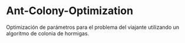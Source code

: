 # Ant-Colony-Optimization
Optimización de parámetros para el problema del viajante utilizando un algoritmo de colonia de hormigas.
